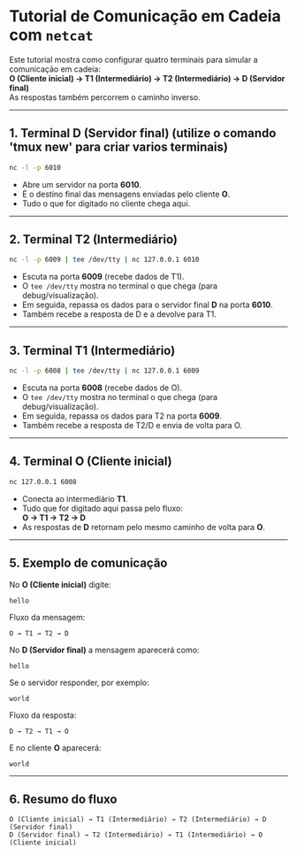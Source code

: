 # Tutorial de Comunicação em Cadeia com `netcat`

Este tutorial mostra como configurar quatro terminais para simular a comunicação em cadeia:  
**O (Cliente inicial) → T1 (Intermediário) → T2 (Intermediário) → D (Servidor final)**  
As respostas também percorrem o caminho inverso.

---

## 1. Terminal D (Servidor final) (utilize o comando 'tmux new' para criar varios terminais)

```bash
nc -l -p 6010
```

- Abre um servidor na porta **6010**.  
- É o destino final das mensagens enviadas pelo cliente **O**.  
- Tudo o que for digitado no cliente chega aqui.

---

## 2. Terminal T2 (Intermediário)

```bash
nc -l -p 6009 | tee /dev/tty | nc 127.0.0.1 6010
```

- Escuta na porta **6009** (recebe dados de T1).  
- O `tee /dev/tty` mostra no terminal o que chega (para debug/visualização).  
- Em seguida, repassa os dados para o servidor final **D** na porta **6010**.  
- Também recebe a resposta de D e a devolve para T1.  

---

## 3. Terminal T1 (Intermediário)

```bash
nc -l -p 6008 | tee /dev/tty | nc 127.0.0.1 6009
```

- Escuta na porta **6008** (recebe dados de O).  
- O `tee /dev/tty` mostra no terminal o que chega (para debug/visualização).  
- Em seguida, repassa os dados para T2 na porta **6009**.  
- Também recebe a resposta de T2/D e envia de volta para O.  

---

## 4. Terminal O (Cliente inicial)

```bash
nc 127.0.0.1 6008
```

- Conecta ao intermediário **T1**.  
- Tudo que for digitado aqui passa pelo fluxo:  
  **O → T1 → T2 → D**  
- As respostas de **D** retornam pelo mesmo caminho de volta para **O**.  

---

## 5. Exemplo de comunicação

No **O (Cliente inicial)** digite:

```
hello
```

Fluxo da mensagem:
```
O → T1 → T2 → D
```

No **D (Servidor final)** a mensagem aparecerá como:
```
hello
```

Se o servidor responder, por exemplo:
```
world
```

Fluxo da resposta:
```
D → T2 → T1 → O
```

E no cliente **O** aparecerá:
```
world
```

---

## 6. Resumo do fluxo

```
O (Cliente inicial) → T1 (Intermediário) → T2 (Intermediário) → D (Servidor final)
D (Servidor final) → T2 (Intermediário) → T1 (Intermediário) → O (Cliente inicial)
```
